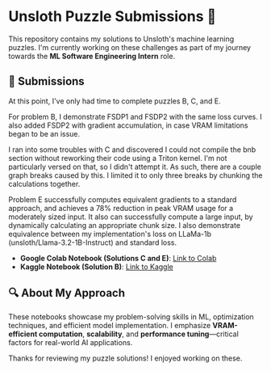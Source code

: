 # Unsloth Puzzle Submissions 🚀

This repository contains my solutions to Unsloth's machine learning puzzles. I'm currently working on these challenges as part of my journey towards the **ML Software Engineering Intern** role.

## 📌 Submissions

At this point, I've only had time to complete puzzles B, C, and E. 

For problem B, I demonstrate FSDP1 and FSDP2 with the same loss curves. I also added FSDP2 with gradient accumulation, in case VRAM limitations began to be an issue.

I ran into some troubles with C and discovered I could not compile the bnb section without reworking their code using a Triton kernel. I'm not particularly versed on that, so I didn't attempt it. As such, there are a couple graph breaks caused by this. I limited it to only three breaks by chunking the calculations together.

Problem E successfully computes equivalent gradients to a standard approach, and achieves a 78% reduction in peak VRAM usage for a moderately sized input. It also can successfully compute a large input, by dynamically calculating an appropriate chunk size. I also demonstrate equivalence between my implementation's loss on LLaMa-1b (unsloth/Llama-3.2-1B-Instruct) and standard loss.

- **Google Colab Notebook (Solutions C and E)**: [Link to Colab](https://colab.research.google.com/drive/1rIUf9SZWHGoFiCpt2YbrDPwfbVNUaoZZ?usp=sharing)  
- **Kaggle Notebook (Solution B)**: [Link to Kaggle](https://www.kaggle.com/code/liuserr/notebook2313628fdd)  

## 🔍 About My Approach

These notebooks showcase my problem-solving skills in ML, optimization techniques, and efficient model implementation. I emphasize **VRAM-efficient computation**, **scalability**, and **performance tuning**—critical factors for real-world AI applications.

Thanks for reviewing my puzzle solutions! I enjoyed working on these.

